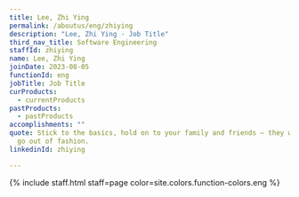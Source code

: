 ```yaml
---
title: Lee, Zhi Ying
permalink: /aboutus/eng/zhiying
description: "Lee, Zhi Ying - Job Title"
third_nav_title: Software Engineering
staffId: zhiying
name: Lee, Zhi Ying
joinDate: 2023-08-05
functionId: eng
jobTitle: Job Title
curProducts:
  - currentProducts
pastProducts:
  - pastProducts
accomplishments: ""
quote: Stick to the basics, hold on to your family and friends – they will never
  go out of fashion.
linkedinId: zhiying

---
```


{% include staff.html staff=page color=site.colors.function-colors.eng %}
